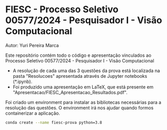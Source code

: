 # FIESC - Processo Seletivo 00577/2024 - Pesquisador I - Visão Computacional
Autor: Yuri Pereira Marca

Este repositório contém todo o código e apresentação vinculados ao Processo Seletivo 00577/2024 - Pesquisador I - Visão Computacional

- A resolução de cada uma das 3 questões da prova está localizada na pasta "Resolucoes" apresentada através de Jupyter notebooks (*.ipynb).
- Foi produzido uma apresentação em LaTeX, que está presente em "Apresentacao/FIESC_Apresentacao_Resultados.pdf".

Foi criado um environment para instalar as bibliotecas necessárias para a resolução das questões. O environment irá nos ajudar quando formos containerizar a aplicação.

```sh
conda create --name fiesc-prova python=3.8
```

